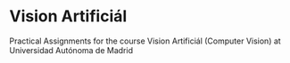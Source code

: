 # Vision Artificiál
Practical Assignments for the course Vision Artificiál (Computer Vision) at Universidad Autónoma de Madrid

